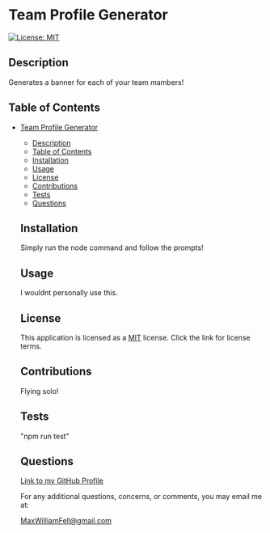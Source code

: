 # Team Profile Generator
  [![License: MIT](https://img.shields.io/badge/License-MIT-yellow.svg)](https://opensource.org/licenses/MIT)
  ## Description 
  Generates a banner for each of your team mambers!
  ## Table of Contents
- [Team Profile Generator](#team-profile-generator)
  - [Description](#description)
  - [Table of Contents](#table-of-contents)
  - [Installation](#installation)
  - [Usage](#usage)
  - [License](#license)
  - [Contributions](#contributions)
  - [Tests](#tests)
  - [Questions](#questions)
  ## Installation
  Simply run the node command and follow the prompts!
  ## Usage
  I wouldnt personally use this.
  ## License
  This application is licensed as a [MIT](https://opensource.org/licenses/MIT) license. Click the link for license terms.
  ## Contributions 
  Flying solo!
  ## Tests
  "npm run test"
  ## Questions 
  [Link to my GitHub Profile](https://github.com/MaxWFell)
  
  For any additional questions, concerns, or comments, you may email me at: 
  
  MaxWilliamFell@gmail.com
